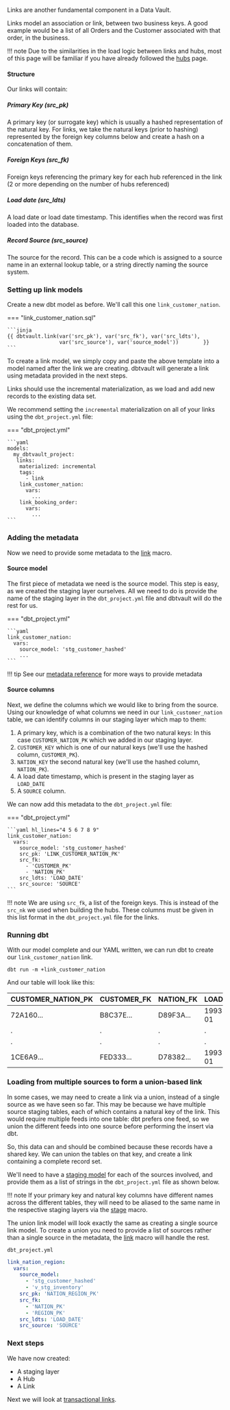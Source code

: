 Links are another fundamental component in a Data Vault. 

Links model an association or link, between two business keys.
A good example would be a list of all Orders and the Customer associated with that order, in the business.

!!! note
    Due to the similarities in the load logic between links and hubs, most of this page will be familiar if you have already followed the
    [hubs](tut_hubs.md) page.
    
#### Structure

Our links will contain:

##### Primary Key (src_pk)
A primary key (or surrogate key) which is usually a hashed representation of the natural key. 
For links, we take the natural keys (prior to hashing) represented by the foreign key columns below 
and create a hash on a concatenation of them. 

##### Foreign Keys (src_fk)
Foreign keys referencing the primary key for each hub referenced in the link (2 or more depending on the number of hubs 
referenced) 

##### Load date (src_ldts)
A load date or load date timestamp. This identifies when the record was first loaded into the database.

##### Record Source (src_source)
The source for the record. This can be a code which is assigned to a source name in an external lookup table, 
or a string directly naming the source system.


### Setting up link models

Create a new dbt model as before. We'll call this one `link_customer_nation`. 

=== "link_customer_nation.sql"

    ```jinja
    {{ dbtvault.link(var('src_pk'), var('src_fk'), var('src_ldts'),
                     var('src_source'), var('source_model'))        }}
    ```

To create a link model, we simply copy and paste the above template into a model named after the link we
are creating. dbtvault will generate a link using metadata provided in the next steps.

Links should use the incremental materialization, as we load and add new records to the existing data set. 

We recommend setting the `incremental` materialization on all of your links using the `dbt_project.yml` file:

=== "dbt_project.yml"

    ```yaml
    models:
      my_dbtvault_project:
       links:
        materialized: incremental
        tags:
          - link
        link_customer_nation:
          vars:
            ...
        link_booking_order:
          vars:
            ...
    ```

### Adding the metadata

Now we need to provide some metadata to the [link](../macros.md#link) macro.

#### Source model

The first piece of metadata we need is the source model. This step is easy, as we created the 
staging layer ourselves. All we need to do is provide the name of the staging layer in the `dbt_project.yml` file 
and dbtvault will do the rest for us.

=== "dbt_project.yml"

    ```yaml
    link_customer_nation:
      vars:
        source_model: 'stg_customer_hashed'
        ...
    ```

!!! tip
    See our [metadata reference](../metadata.md#links) for more ways to provide metadata

#### Source columns

Next, we define the columns which we would like to bring from the source.
Using our knowledge of what columns we need in our  `link_customer_nation` table, we can identify columns in our
staging layer which map to them:

1. A primary key, which is a combination of the two natural keys: In this case `CUSTOMER_NATION_PK` 
which we added in our staging layer.
2. `CUSTOMER_KEY` which is one of our natural keys (we'll use the hashed column, `CUSTOMER_PK`).
3. `NATION_KEY` the second natural key (we'll use the hashed column, `NATION_PK`).
4. A load date timestamp, which is present in the staging layer as `LOAD_DATE` 
5. A `SOURCE` column.

We can now add this metadata to the `dbt_project.yml` file:

=== "dbt_project.yml"

    ```yaml hl_lines="4 5 6 7 8 9"
    link_customer_nation:
      vars:
        source_model: 'stg_customer_hashed'
        src_pk: 'LINK_CUSTOMER_NATION_PK'
        src_fk:
          - 'CUSTOMER_PK'
          - 'NATION_PK'
        src_ldts: 'LOAD_DATE'
        src_source: 'SOURCE'
    ```

!!! note 
    We are using `src_fk`, a list of the foreign keys. This is instead of the `src_nk` 
    we used when building the hubs. These columns must be given in this list format in the `dbt_project.yml` file
    for the links.

### Running dbt

With our model complete and our YAML written, we can run dbt to create our `link_customer_nation` link.

`dbt run -m +link_customer_nation`

And our table will look like this:

| CUSTOMER_NATION_PK | CUSTOMER_FK  | NATION_FK    | LOAD_DATE   | SOURCE       |
| ------------------ | ------------ | ------------ | ---------- | ------------ |
| 72A160...          | B8C37E...    | D89F3A...    | 1993-01-01 | 1            |
| .                  | .            | .            | .          | .            |
| .                  | .            | .            | .          | .            |
| 1CE6A9...          | FED333...    | D78382...    | 1993-01-01 | 1            |

### Loading from multiple sources to form a union-based link

In some cases, we may need to create a link via a union, instead of a single source as we have seen so far.
This may be because we have multiple source staging tables, each of which contains a natural key of the link. 
This would require multiple feeds into one table: dbt prefers one feed, 
so we union the different feeds into one source before performing the insert via dbt. 

So, this data can and should be combined because these records have a shared key. 
We can union the tables on that key, and create a link containing a complete record set.

We'll need to have a [staging model](tut_staging.md) for each of the sources involved, 
and provide them as a list of strings in the `dbt_project.yml` file as shown below.

!!! note
    If your primary key and natural key columns have different names across the different
    tables, they will need to be aliased to the same name in the respective staging layers 
    via the [stage](../macros.md#stage) macro.

The union link model will look exactly the same as creating a single source link model. To create a union you need to 
provide a list of sources rather than a single source in the metadata, the [link](../macros.md#link) macro 
will handle the rest. 

`dbt_project.yml`
```yaml hl_lines="3 4 5"   
link_nation_region:
  vars:
    source_model:
      - 'stg_customer_hashed'
      - 'v_stg_inventory'
    src_pk: 'NATION_REGION_PK'
    src_fk:
      - 'NATION_PK'
      - 'REGION_PK'
    src_ldts: 'LOAD_DATE'
    src_source: 'SOURCE'
```

### Next steps

We have now created:

- A staging layer 
- A Hub 
- A Link
 
Next we will look at [transactional links](tut_t_links.md). 